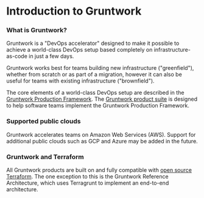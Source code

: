 # Introduction to Gruntwork

### What is Gruntwork?

Gruntwork is a "DevOps accelerator" designed to make it possible to achieve a world-class DevOps setup based completely on infrastructure-as-code in just a few days.

Gruntwork works best for teams building new infrastructure ("greenfield"), whether from scratch or as part of a migration, however it can also be useful for teams with existing infrastructure ("brownfield").

The core elements of a world-class DevOps setup are described in the [Gruntwork Production Framework](gruntwork-production-framework). The [Gruntwork product suite](products) is designed to help software teams implement the Gruntwork Production Framework.

### Supported public clouds

Gruntwork accelerates teams on Amazon Web Services (AWS). Support for additional public clouds such as GCP and Azure may be added in the future.

### Gruntwork and Terraform

All Gruntwork products are built on and fully compatible with [open source Terraform](https://gruntwork.io). The one exception to this is the Gruntwork Reference Architecture, which uses Terragrunt to implement an end-to-end architecture.


<!-- ##DOCS-SOURCER-START
{"sourcePlugin":"Local File Copier","hash":"c545290ffd8a8c083c7b870d51d64869"}
##DOCS-SOURCER-END -->
